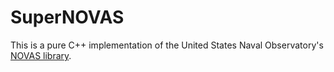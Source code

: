 # SuperNOVAS

This is a pure C++ implementation of the United States Naval Observatory's [NOVAS library](https://aa.usno.navy.mil/software/novas_info).
